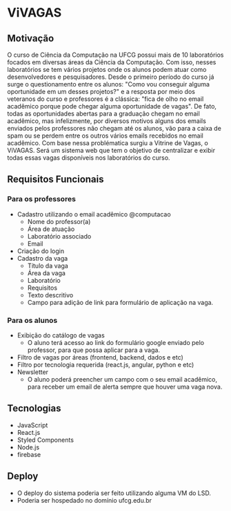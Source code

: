 # ViVAGAS

## Motivação
O curso de Ciência da Computação na UFCG possui mais de 10 laboratórios focados em diversas áreas da Ciência da Computação. Com isso, nesses laboratórios se tem vários projetos onde os alunos podem atuar como desenvolvedores e pesquisadores. Desde o primeiro período do curso já surge o questionamento entre os alunos: "Como vou conseguir alguma oportunidade em um desses projetos?" e a resposta por meio dos veteranos do curso e professores é a clássica: "fica de olho no email acadêmico porque pode chegar alguma oportunidade de vagas". De fato, todas as oportunidades abertas para a graduação chegam no email acadêmico, mas infelizmente, por diversos motivos alguns dos emails enviados pelos professores não chegam até os alunos, vão para a caixa de spam ou se perdem entre os outros vários emails recebidos no email acadêmico. 
Com base nessa problématica surgiu a Vitrine de Vagas, o ViVAGAS. Será um sistema web que tem o objetivo de centralizar e exibir todas essas vagas disponíveis nos laboratórios do curso.

## Requisitos Funcionais

### Para os professores

- Cadastro utilizando o email acadêmico @computacao
  - Nome do professor(a)
  - Área de atuação 
  - Laboratório associado
  - Email
- Criação do login
- Cadastro da vaga
  - Título da vaga
  - Área da vaga
  - Laboratório
  - Requisitos
  - Texto descritivo
  - Campo para adição de link para formulário de aplicação na vaga.

### Para os alunos
- Exibição do catálogo de vagas
  - O aluno terá acesso ao link do formulário google enviado pelo professor, para que possa aplicar para a vaga. 
- Filtro de vagas por áreas (frontend, backend, dados e etc)
- Filtro por tecnologia requerida (react.js, angular, python e etc)
- Newsletter
  - O aluno poderá preencher um campo com o seu email acadêmico, para receber um email de alerta sempre que houver uma vaga nova.

## Tecnologias
- JavaScript
- React.js
- Styled Components
- Node.js
- firebase

## Deploy
- O deploy do sistema poderia ser feito utilizando alguma VM do LSD.
- Poderia ser hospedado no domínio ufcg.edu.br
